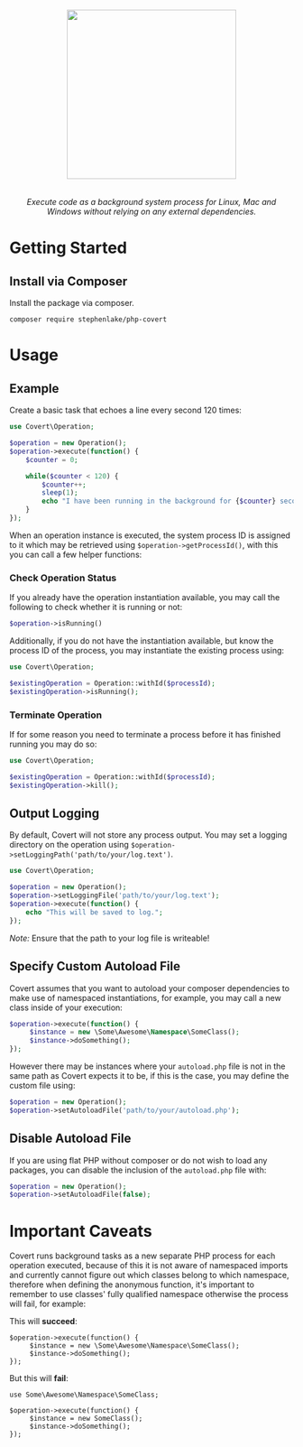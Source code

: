 <h6 align="center">
    <img src="https://raw.githubusercontent.com/stephenlake/php-covert/master/docs/assets/php-covert-banner.png?v=2" width="300"/>
</h6>

<h6 align="center">
    Execute code as a background system process for Linux, Mac and Windows without relying on any external dependencies.
</h6>

# Getting Started

## Install via Composer

Install the package via composer.

    composer require stephenlake/php-covert

# Usage

## Example

Create a basic task that echoes a line every second 120 times:

```php
use Covert\Operation;

$operation = new Operation();
$operation->execute(function() {
    $counter = 0;

    while($counter < 120) {
        $counter++;
        sleep(1);
        echo "I have been running in the background for {$counter} seconds!".PHP_EOL;
    }
});
```

When an operation instance is executed, the system process ID is assigned to it which may be retrieved using `$operation->getProcessId()`, with this you can call a few helper functions:

### Check Operation Status

If you already have the operation instantiation available, you may call the following to check whether it is running or not:

```php
$operation->isRunning()
```

Additionally, if you do not have the instantiation available, but know the process ID of the process, you may instantiate the existing process using:

```php
use Covert\Operation;

$existingOperation = Operation::withId($processId);
$existingOperation->isRunning();
```

### Terminate Operation

If for some reason you need to terminate a process before it has finished running you may do so:

```php
use Covert\Operation;

$existingOperation = Operation::withId($processId);
$existingOperation->kill();
```

## Output Logging

By default, Covert will not store any process output. You may set a logging directory on the operation using `$operation->setLoggingPath('path/to/your/log.text')`.

```php
use Covert\Operation;

$operation = new Operation();
$operation->setLoggingFile('path/to/your/log.text');
$operation->execute(function() {
    echo "This will be saved to log.";
});
```

_Note:_ Ensure that the path to your log file is writeable!

## Specify Custom Autoload File

Covert assumes that you want to autoload your composer dependencies to make use of namespaced instantiations, for example, you may call a new class inside of your execution:
```php
$operation->execute(function() {
     $instance = new \Some\Awesome\Namespace\SomeClass();
     $instance->doSomething();
});
```
However there may be instances where your `autoload.php` file is not in the same path as Covert expects it to be, if this is the case, you may define the custom file using:
```php
$operation = new Operation();
$operation->setAutoloadFile('path/to/your/autoload.php');
```

## Disable Autoload File
If you are using flat PHP without composer or do not wish to load any packages, you can disable the inclusion of the `autoload.php` file with:
```php
$operation = new Operation();
$operation->setAutoloadFile(false);
```

# Important Caveats

Covert runs background tasks as a new separate PHP process for each operation executed, because of this it is not aware of namespaced imports and currently cannot figure out which classes belong to which namespace, therefore when defining the anonymous function, it's important to remember to use classes' fully qualified namespace otherwise the process will fail, for example:

This will **succeed**:

    $operation->execute(function() {
         $instance = new \Some\Awesome\Namespace\SomeClass();
         $instance->doSomething();
    });

But this will **fail**:

    use Some\Awesome\Namespace\SomeClass;

    $operation->execute(function() {
         $instance = new SomeClass();
         $instance->doSomething();
    });
